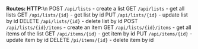 **Routes:
HTTP:**\n
POST ```/api/lists``` - create a list
GET ```/api/lists``` - get all lists
GET ```/api/lists/{id}``` - get list by id
PUT ```/api/lists/{id}``` - update list by id
DELETE ```/api/lists/{id}``` - delete list by id
POST ```/api/lists/{id}/items``` - create an item
GET ```/api/lists/{id}/items``` - get all items of the list
GET ```/api/items/{id}``` - get item by id
PUT ```/api/items/{id}``` - update item by id
DELETE ```/pi/items/{id}``` - delete item by id
